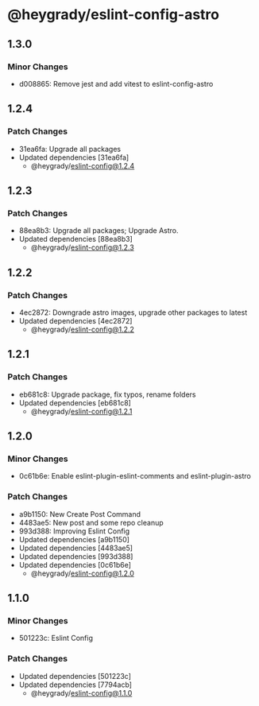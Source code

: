 # @heygrady/eslint-config-astro

## 1.3.0

### Minor Changes

- d008865: Remove jest and add vitest to eslint-config-astro

## 1.2.4

### Patch Changes

- 31ea6fa: Upgrade all packages
- Updated dependencies [31ea6fa]
  - @heygrady/eslint-config@1.2.4

## 1.2.3

### Patch Changes

- 88ea8b3: Upgrade all packages; Upgrade Astro.
- Updated dependencies [88ea8b3]
  - @heygrady/eslint-config@1.2.3

## 1.2.2

### Patch Changes

- 4ec2872: Downgrade astro images, upgrade other packages to latest
- Updated dependencies [4ec2872]
  - @heygrady/eslint-config@1.2.2

## 1.2.1

### Patch Changes

- eb681c8: Upgrade package, fix typos, rename folders
- Updated dependencies [eb681c8]
  - @heygrady/eslint-config@1.2.1

## 1.2.0

### Minor Changes

- 0c61b6e: Enable eslint-plugin-eslint-comments and eslint-plugin-astro

### Patch Changes

- a9b1150: New Create Post Command
- 4483ae5: New post and some repo cleanup
- 993d388: Improving Eslint Config
- Updated dependencies [a9b1150]
- Updated dependencies [4483ae5]
- Updated dependencies [993d388]
- Updated dependencies [0c61b6e]
  - @heygrady/eslint-config@1.2.0

## 1.1.0

### Minor Changes

- 501223c: Eslint Config

### Patch Changes

- Updated dependencies [501223c]
- Updated dependencies [7794acb]
  - @heygrady/eslint-config@1.1.0
